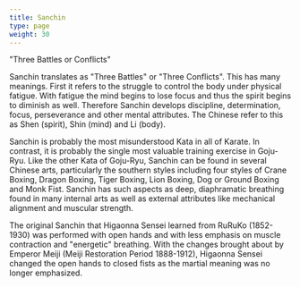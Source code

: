 ```yaml
---
title: Sanchin
type: page
weight: 30
---
```


"Three Battles or Conflicts"

Sanchin translates as "Three Battles" or "Three Conflicts". This has many meanings. First it refers to the struggle to control the body under physical fatigue. With fatigue the mind begins to lose focus and thus the spirit begins to diminish as well. Therefore Sanchin develops discipline, determination, focus, perseverance and other mental attributes. The Chinese refer to this as Shen (spirit), Shin (mind) and Li (body).

Sanchin is probably the most misunderstood Kata in all of Karate. In contrast, it is probably the single most valuable training exercise in Goju-Ryu. Like the other Kata of Goju-Ryu, Sanchin can be found in several Chinese arts, particularly the southern styles including four styles of Crane Boxing, Dragon Boxing, Tiger Boxing, Lion Boxing, Dog or Ground Boxing and Monk Fist. Sanchin has such aspects as deep, diaphramatic breathing found in many internal arts as well as external attributes like mechanical alignment and muscular strength.

The original Sanchin that Higaonna Sensei learned from RuRuKo (1852-1930) was performed with open hands and with less emphasis on muscle contraction and "energetic" breathing. With the changes brought about by Emperor Meiji (Meiji Restoration Period 1888-1912), Higaonna Sensei changed the open hands to closed fists as the martial meaning was no longer emphasized.